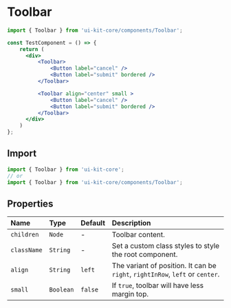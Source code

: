 # Toolbar

<!-- example -->
```jsx
import { Toolbar } from 'ui-kit-core/components/Toolbar';

const TestComponent = () => {
    return (
      <div>
          <Toolbar> 
              <Button label="cancel" />
              <Button label="submit" bordered /> 
          </Toolbar>

          <Toolbar align="center" small > 
              <Button label="cancel" />
              <Button label="submit" bordered /> 
          </Toolbar>
      </div> 
    )
};
```

## Import
```jsx
import { Toolbar } from 'ui-kit-core';
// or
import { Toolbar } from 'ui-kit-core/components/Toolbar';
```

## Properties

| Name        | Type      | Default | Description                                                                   |
|:------------|:----------|:--------|:------------------------------------------------------------------------------|
| `children`  | `Node`    | -       | Toolbar content.                                                              |
| `className` | `String`  | -       | Set a custom class styles to style the root component.                        |
| `align`     | `String`  | `left`  | The variant of position. It can be `right`, `rightInRow`, `left` or `center`. |
| `small`     | `Boolean` | `false` | If `true`, toolbar will have less margin top.                                 |

